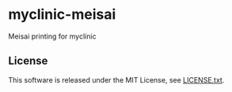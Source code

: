 # myclinic-meisai

Meisai printing for myclinic

## License
This software is released under the MIT License, see [LICENSE.txt](LICENSE.txt).
